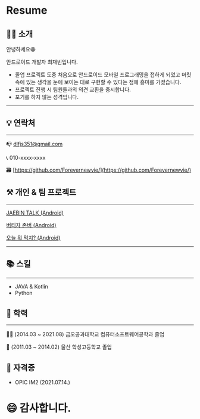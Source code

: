 # Resume

## 👨‍💻 소개

안녕하세요😀

안드로이드 개발자 최재빈입니다.

- 졸업 프로젝트 도중 처음으로 안드로이드 모바일 프로그래밍을 접하게 되었고 머릿속에 있는 생각을 눈에 보이는 대로 구현할 수 있다는 점에 흥미를 가졌습니다.
- 프로젝트 진행 시 팀원들과의 의견 교환을 중시합니다.
- 포기를 하지 않는 성격입니다.

---

## 💡 연락처

---

📭  dlfjs351@gmail.com 

📞  010-xxxx-xxxx

🗃  [https://github.com/Forevernewvie/](https://github.com/Forevernewvie/)

## ⚒ 개인 & 팀 프로젝트

---

[JAEBIN TALK (Android)](https://www.notion.so/JAEBIN-TALK-Android-b061e7691ba141dca28fc5f5f351050e)

[버티자 존버 (Android)](https://www.notion.so/Android-461ceb9d10974dcea999e306904e107e)

[오늘 뭐 먹지? (Android)](https://www.notion.so/Android-00d38fcfaf0346ea9d46f6992c419fd8)

---

## 📚 스킬

---

- JAVA & Kotlin
- Python

## 👦 학력

---

👨‍🎓  (2014.03 ~ 2021.08) 금오공과대학교 컴퓨터소프트웨어공학과 졸업

🏫  (2011.03 ~ 2014.02) 울산 학성고등학교 졸업

## 📑 자격증

- OPIC IM2 (2021.07.14.)

# 😄 감사합니다.
